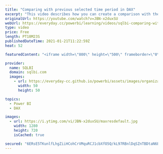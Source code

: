 ```yaml
---
title: "Comparing with previous selected time period in DAX"
excerpt: "This video describes how you can create a comparison with the previous time period in a visualization, regardless of whether the time periods are consecutive or not: https://sql.bi/526183/?aff=yt (Optimizing duplicated DAX expressions using variables)  How to learn DAX: https://www.sqlbi.com/guides/dax/?aff=yt"
originalUrl: https://youtube.com/watch?v=JBN-x2duxSU
webUrl: https://everyday.cc/powerbi/learning/videos/sqlbi-comparing-with-previous-selected-time-period-in-dax/
type: video
price: Free
length: PT10M23S
publishedDateTime: 2021-01-21T11:22:59Z
heat: 52

featuredContent: "<iframe width=\"800\" height=\"500\" frameborder=\"0\" src=\"https://www.youtube.com/embed/JBN-x2duxSU\" allow=\"accelerometer; autoplay; encrypted-media; gyroscope; picture-in-picture\" allowfullscreen></iframe>"

provider:
  name: SQLBI
  domain: sqlbi.com
  images:
    - url: https://everyday-cc.github.io/powerbi/assets/images/organizations/sqlbi.com-50x50.jpg
      width: 50
      height: 50

topics:
  - Power BI
  - DAX

images:
  - url: https://i.ytimg.com/vi/JBN-x2duxSU/maxresdefault.jpg
    width: 1280
    height: 720
    isCached: true

secured: "6ERsE5TKunlfLhgZiiHCohCrVMquRCJ1cbXfO5Q/kL97RBnlDqSZnTBDtaN6E10NZjdSfvXpt9xT+EsSO1rOIlH4NjaOsQkqzxjkxXERSZdXs/BO7RhPXbS/KRu4AcBVxORIhi33ZIJ4veYpch8DIa2alsUH9Mat8vxoNlAc4XaQtK0sFWy5UCtdvhZtVUk8qsBe5Q51p6ASLeOtdRefM6TwKgc4Kf//si7b6N5oY57ndSDPCA31/PS0RFWhxjkcpdc87/6Qw7vmSFWxSCEn98Q34pm52kpMoo0N4xJ6sCoRQfKMZ3QP02clZmyJwsoqp6SN8zmyf/qyLHs7x0JrLo/ZOgvWZYgSz/sXs4uKiKethtDINBXsSVhXU5jmPbtcZp3VoRmleI7LJA1iC8Qnt7IaacxB2OOy3ipdXXDWFe4=;NrRY1za5GrdbarAyCmUVYA=="
---
```


